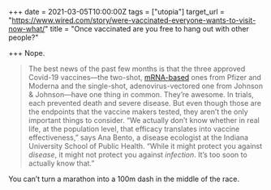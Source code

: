 +++
date = 2021-03-05T10:00:00Z
tags = ["utopia"]
target_url = "https://www.wired.com/story/were-vaccinated-everyone-wants-to-visit-now-what/"
title = "Once vaccinated are you free to hang out with other people?"

+++
Nope.

> The best news of the past few months is that the three approved Covid-19 vaccines—the two-shot, [mRNA-based](https://www.wired.com/story/why-its-a-big-deal-if-the-first-covid-vaccine-is-genetic/) ones from Pfizer and Moderna and the single-shot, adenovirus-vectored one from Johnson & Johnson—have one thing in common. They’re awesome. In trials, each prevented death and severe disease. But even though those are the endpoints that the vaccine makers tested, they aren’t the only important things to consider. “We actually don’t know whether in real life, at the population level, that efficacy translates into vaccine effectiveness,” says Ana Bento, a disease ecologist at the Indiana University School of Public Health. “While it might protect you against _disease_, it might not protect you against _infection_. It’s too soon to actually know that.”

You can’t turn a marathon into a 100m dash in the middle of the race.